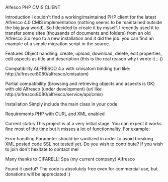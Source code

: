 Alfesco PHP CMIS CLIENT

Introduction
I couldn't find a working/maintained PHP client for the latest Alfresco 4.0 CMIS implementation (nothing seems to be maintained outside the big java world).
So I decided to create it by myself.
I recently used it to transfer some sites (thousands of documents and folders) from an old Alfresco 3.x repo to a new installation and it did the job.
you can find an example of a simple migration script in the source.

Features
Object handling: create, upload, download, delete, edit properties, edit aspects as title and description (this is the real reason why i wrote it ;-))

Compatibility
ALFRESCO 4.x with cmisatom binding
(url like: http://alfresco:8080/alfresco/cmisatom) 

Partial compatibility (browsing and retrieving objects and aspects is OK) with old Alfresco (under development) 
(url like http://alfresco:8080/alfresco/service/api/cmis)

Installation
Simply include the main class in your code.

Requirements
PHP with CURL and XML enabled

Current status
This project is at a very initial stage. You can expect it works fine most of the time but it misses a lot of functionnality.
For example:

Error handling
Parameter should be sanitized in order to avoid breaking XML posted code
SSL not tested yet.
Do you wish to contribute?
If you wish to join don't hexitate to contact me!

Many thanks to
CIFARELLI Spa (my current company)
Alfresco

Found it useful?
The code is absolutely free even for commercial use, but donations will be appreciated :) 
